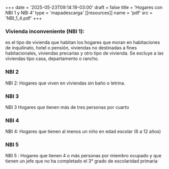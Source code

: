 +++
date = '2025-05-23T09:14:19-03:00'
draft = false
title = 'Hogares con NBI 1 y NBI 4'
type = 'mapadescarga'
[[resources]]
    name = 'pdf'
    src = 'NBI_1_4.pdf'
+++

### Vivienda inconveniente (NBI 1):

es el tipo de vivienda que habitan los hogares que moran en habitaciones de inquilinato, hotel o pensión, viviendas no destinadas a fines habitacionales, viviendas precarias y otro tipo de vivienda. Se excluye a las viviendas tipo casa, departamento o rancho.

### NBI 2

NBI 2: Hogares que viven en viviendas sin baño o letrina.

### NBI 3

NBI 3 Hogares que tienen más de tres personas por cuarto

### NBI 4

NBI 4: Hogares que tienen al menos un niño en edad escolar (6 a 12 años)

### NBI 5

NBI 5 : Hogares que tienen 4 o más personas por miembro ocupado y que tienen un jefe que no ha completado el 3° grado de escolaridad primaria
